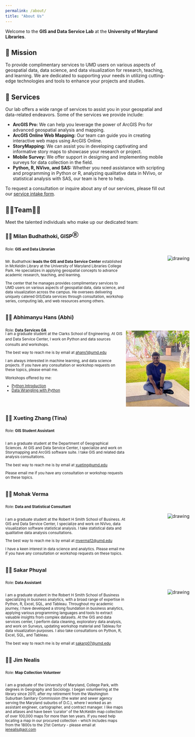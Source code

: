 ```yaml
---
permalink: /about/
title: "About Us"
---
```

Welcome to the **GIS and Data Service Lab** at the **University of Maryland Libraries**. 

## 🎯 Mission

To provide complimentary services to UMD users on various aspects of geospatial data, data science, and data visualization for research, teaching, and learning. We are dedicated to supporting your needs in utilizing cutting-edge technologies and tools to enhance your projects and studies.

## 💼 Services

Our lab offers a wide range of services to assist you in your geospatial and data-related endeavors. Some of the services we provide include:

- **ArcGIS Pro:** We can help you leverage the power of ArcGIS Pro for advanced geospatial analysis and mapping.
- **ArcGIS Online Web Mapping:** Our team can guide you in creating interactive web maps using ArcGIS Online.
- **StoryMapping:** We can assist you in developing captivating and informative story maps to showcase your research or project.
- **Mobile Survey:** We offer support in designing and implementing mobile surveys for data collection in the field.
- **Python, R, NVivo, and SAS:** Whether you need assistance with scripting and programming in Python or R, analyzing qualitative data in NVivo, or statistical analysis with SAS, our team is here to help.

To request a consultation or inquire about any of our services, please fill out our [service intake form](https://docs.google.com/forms/d/e/1FAIpQLSfkumtTIIvuvo7iQqKdQkoM04ukmIxp_duq2hvNcX75am67sw/viewform).


## 👩‍💻Team👨‍💻 

Meet the talented individuals who make up our dedicated team:

### 👨‍💻 Milan Budhathoki, GISP<sup>Ⓡ</sup>

<sub >Role: **GIS and Data Librarian**</sub >

<div style="display: flex;">
<div style="  display: inline-block;
  margin-right: -50px;
  width:75%;
  text-align: left;">

<small>

Mr. Budhathoki <b>leads the GIS and Data Service Center</b> established in McKeldin Library at the University of Maryland Libraries College Park. He specializes in applying geospatial concepts to advance academic research, teaching, and learning.

The center that he manages provides complimentary services to UMD users on various aspects of geospatial data, data science, and data visualization across the campus. He oversees delivering uniquely catered GIS/Data services through consultation, workshop series, computing lab, and web resources among others.

</small>
</div>
<div style="display: inline-block; margin-right: -300px; width:50%; text-align: right; padding:0px">
<img src="https://ca.slack-edge.com/T054162SPA6-U0542TVRK8D-12d98604c450-512" alt="drawing" width="200"/>
</div>
<div style="clear:both;"></div>
</div>

### 👨‍💻 Abhimanyu Hans (Abhi)

<sub >Role: **Data Services GA**</sub>

<div style="display: flex; margin-top: -20px">
<div class="#notice" style="  display: inline-block; margin-right: -50px; width:75%; text-align: left;">

<small>
I am a graduate student at the Clarks School of Engineering. At GIS and Data Service Center, I work on Python and data sources consults and workshops.

The best way to reach me is by email at <a href="mailto:eahans1@umd.edu">ahans1@umd.edu</a>

I am always interested in machine learning, and data science projects. If you have any consultation or workshop requests on these topics, please email me.

Workshops offered by me:
<ul>
<li> <a href="https://umd.libcal.com/calendar/events/PythonIntro">Python Introduction</a> </li>
<li> <a href="https://umd.libcal.com/calendar/events/data-wrangling-python">Data Wrangling with Python</a></li>
</ul> 

</small>
</div>
<div style="display: inline-block; margin-right: -300px; width:50%; text-align: right; padding:0px">
<img src="../assets/images/AH.webp" alt="drawing" width="200"/>
</div>
<div style="clear:both;"></div>
</div>


### 👩‍💻 Xueting Zhang (Tina)

<sub >Role: **GIS Student Assistant**</sub >
<div style="display: flex;">
<div style="  display: inline-block;
  margin-right: -50px;
  width:75%;
  text-align: left;">

<small>

I am a graduate student at the Department of Geographical Sciences. At GIS and Data Service Center, I specialize and work on Storymapping and ArcGIS software suite. I take GIS and related data analysis consultations.

The best way to reach me is by email at <a href="mailto:xueting@umd.edu">xueting@umd.edu</a>

Please email me if you have any consultation or workshop requests on these topics.

</small>
</div>
<div style="display: inline-block; margin-right: -300px; width:50%; text-align: right; padding:0px">
<!-- <img src="https://ca.slack-edge.com/T054162SPA6-U053LV9MB1D-29fae2dee364-512" alt="drawing" width="200"/> -->
</div>
<div style="clear:both;"></div>
</div>

### 👨‍💻 Mohak Verma

<sub >Role: **Data and Statistical Consultant**</sub >
<div style="display: flex;">
<div style="  display: inline-block;
  margin-right: -50px;
  width:75%;
  text-align: left;">

<small>

I am a graduate student at the Robert H Smith School of Business. At GIS and Data Service Center, I specialize and work on NVivo, data visualization software statistical analysis. I take statistical data and qualitative data analysis consultations.

The best way to reach me is by email at <a href="mailto:mverma12@umd.edu">mverma12@umd.edu</a>

I have a keen interest in data science and analytics. Please email me if you have any consultation or workshop requests on these topics.

</small>

</div>
<div style="display: inline-block; margin-right: -300px; width:50%; text-align: right; padding:0px">
<img src="https://ca.slack-edge.com/T054162SPA6-U053UHRDTT8-df77d9ccaf3a-512" alt="drawing" width="200"/>
</div>
<div style="clear:both;"></div>
</div>


### 👨‍💻 Sakar Phuyal

<sub >Role: **Data Assistant**</sub >
<div style="display: flex;">
<div style="  display: inline-block;
  margin-right: -50px;
  width:75%;
  text-align: left;">

<small>

 I am a graduate student in the Robert H Smith School of Business specializing in business analytics, with a broad range of expertise in Python, R, Excel, SQL, and Tableau. Throughout my academic journey, I have developed a strong foundation in business analytics, applying various programming languages and tools to extract valuable insights from complex datasets. At the GIS and data services center, I perform data cleaning, exploratory data analysis, and work on Surveys, updating workshop material and Tableau for data visualization purposes. I also take consultations on Python, R, Excel, SQL, and Tableau.
 
The best way to reach me is by email at <a href="mailto:sakarp07@umd.edu">sakarp07@umd.edu</a>

</small>
</div>
<div style="display: inline-block; margin-right: -300px; width:50%; text-align: right; padding:0px">
<img src="https://ca.slack-edge.com/T054162SPA6-U053ZD1MA3H-0bff05b16030-512" alt="drawing" width="200"/>
</div>
<div style="clear:both;"></div>
</div>


### 👨‍💻 Jim Nealis

<sub >Role: **Map Collection Volunteer**</sub >
<div style="display: flex;">
<div style="  display: inline-block;
  margin-right: -50px;
  width:75%;
  text-align: left;">

<small>

I am a graduate of the University of Maryland, College Park, with degrees in Geography and Sociology.  I began volunteering at the library since 2011, after my retirement from the Washington Suburban Sanitary Commission (the water and sewer agency serving the Maryland suburbs of D.C.), where I worked as an assistant engineer, cartographer, and contract manager.  I like maps and atlases and have been ‘curator’ of the McKeldin map collection of over 100,000 maps for more than ten years.  If you need help locating a map in our procured collection - which includes maps from the 1800s to the 21st Century - please email at <a href="mailto:jenealis@aol.com">jenealis@aol.com</a>

</small>
</div>
<div style="display: inline-block; margin-right: -300px; width:50%; text-align: right; padding:0px">
<!-- <img src="https://ca.slack-edge.com/T054162SPA6-U053ZD1MA3H-0bff05b16030-512" alt="drawing" width="200"/> -->
</div>
<div style="clear:both;"></div>
</div>
